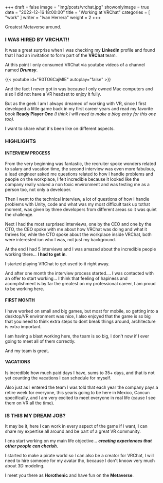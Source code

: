 +++
draft = false
image = "img/posts/vrchat.jpg"
showonlyimage = true
date = "2022-12-16 18:00:00"
title = "Working at VRChat"
categories = [ "work" ]
writer = "Ivan Herrera"
weight = 2
+++

Greatest Metaverse around.
<!--more-->


### **I WAS HIRED BY VRCHAT!!**

It was a great surprise when I was checking my **LinkedIn** profile and found that I had an invitation to form part of the **VRChat** team.

At this point I only consumed VRChat via youtube videos of a channel named ***Drumsy***.

{{< youtube id="R0TO6CajMlE" autoplay="false" >}}

And the fact I never got in was because I only owned Mac computers and also I did not have a VR headset to enjoy it fully.

But as the geek I am I always dreamed of working with VR, since I first developed a little game back in my first career years and read my favorite book **Ready Player One** *(I think I will need to make a blog entry for this one too)*.

I want to share what it's been like on different aspects.

### **HIGHLIGHTS**
#### **INTERVIEW PROCESS**

From the very beginning was fantastic, the recruiter spoke wonders related to salary and vacation time, the second interview was even more fabulous, a lead engineer asked me questions related to how I handle problems and people on the workplace, I felt incredible because it looked like the company really valued a non toxic environment and was testing me as a person too, not only a developer.

Then I went to the technical interview, a lot of questions of how I handle problems with Unity, code and what was my most difficult task up tothat moment, was given by three developers from different areas so it was quiet the challenge.

Next I had the most surprised interviews, one by the CEO and one by the CTO, the CEO spoke with me about how VRChat was doing and what it thrives for, whle the CTO spoke about the workplace inside VRChat, both were interested iun who I was, not just my background.

At the end I had 5 interviews and I was amazed about the incredible people working there... **I had to get in**.

I started playing VRChat to get used to it right away.

And after one month the interview process started.... I was contacted with an offer to start working... I think that feeling of hapiness and acomplishment is by far the greatest on my professional career, I am proud to be working here.

#### **FIRST MONTH**

I have worked on small and big games, but most for mobile, so getting into a desktop/VR environment was nice, I also enjoyed that the game is so big that you need to think extra steps to dont break things around, architecture is extra important.

I am having a blast working here, the team is so big, I don't now if I ever going to meet all of them correctly.

And my team is great.

#### **VACATIONS**

Is incredible how much paid days I have, sums to 35+ days, and that is not yet counting the vacations I can schedule for myself.

Also just as I entered the team I was told that each year the company pays a retire week for everyone, this yearis going to be here in Mexico, Cancun specifically, and I am very excited to meet everyone in real life (cause I see them on VR all the time).

### **IS THIS MY DREAM JOB?**

It may be it, here I can work in every aspect of the game if I want, I can share my expertise all around and be part of a great VR community.

I cna start working on my main life objective... ***creating experiences that other people can cherish.***

I started to make a pirate world so I can also be a creator for VRChat, I will need to hire someone for my avatar tho, because I don't knoow very much about 3D modeling.

I meet you there as **Horothenic** and have fun on the **Metaverse**.